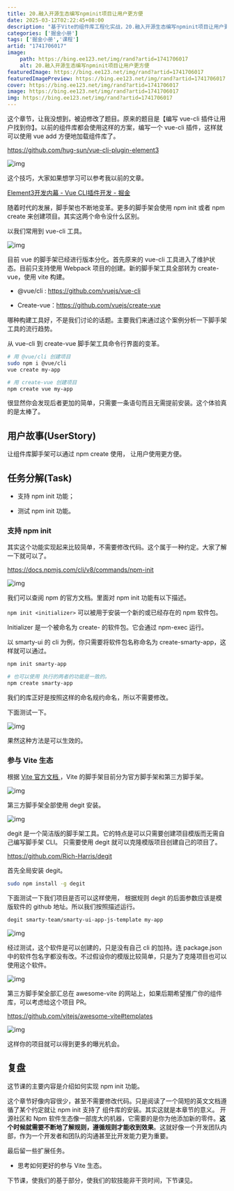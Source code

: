```yaml
---
title: 20.融入开源生态编写npminit项目让用户更方便
date: 2025-03-12T02:22:45+08:00
description: "基于Vite的组件库工程化实战，20.融入开源生态编写npminit项目让用户更方便"
categories: ['掘金小册']
tags: ['掘金小册','课程']
artid: "1741706017"
image:
    path: https://bing.ee123.net/img/rand?artid=1741706017
    alt: 20.融入开源生态编写npminit项目让用户更方便
featuredImage: https://bing.ee123.net/img/rand?artid=1741706017
featuredImagePreview: https://bing.ee123.net/img/rand?artid=1741706017
cover: https://bing.ee123.net/img/rand?artid=1741706017
image: https://bing.ee123.net/img/rand?artid=1741706017
img: https://bing.ee123.net/img/rand?artid=1741706017
---
```


这个章节，让我没想到，被迫修改了题目。原来的题目是【编写 vue-cli 插件让用户找到你】。以前的组件库都会使用这样的方案，编写一个 vue-cli 插件，这样就可以使用 vue add 方便地加载组件库了。

https://github.com/hug-sun/vue-cli-plugin-element3

![img](https://p3-juejin.byteimg.com/tos-cn-i-k3u1fbpfcp/82878e3548d14fc5bdc9de227755cb84~tplv-k3u1fbpfcp-zoom-1.image)

这个技巧，大家如果想学习可以参考我以前的文章。

[Element3开发内幕 - Vue CLI插件开发 - 掘金](https://juejin.cn/post/6899334776860180494)

随着时代的发展，脚手架也不断地变革。更多的脚手架会使用 npm init 或者 npm create 来创建项目。其实这两个命令没什么区别。

以我们常用到 vue-cli 工具。

![img](https://p3-juejin.byteimg.com/tos-cn-i-k3u1fbpfcp/146afdd267e94b3ebaac212d285f3933~tplv-k3u1fbpfcp-zoom-1.image)

目前 vue 的脚手架已经进行版本分化。首先原来的 vue-cli 工具进入了维护状态。目前只支持使用 Webpack 项目的创建。新的脚手架工具全部转为 create-vue，使用 vite 构建。

- @vue/cli :  https://github.com/vuejs/vue-cli

- Create-vue：https://github.com/vuejs/create-vue

哪种构建工具好，不是我们讨论的话题。主要我们来通过这个案例分析一下脚手架工具的流行趋势。

从 vue-cli 到 create-vue 脚手架工具命令行界面的变革。

```Bash
# 用 @vue/cli 创建项目
sudo npm i @vue/cli
vue create my-app

# 用 create-vue 创建项目
npm create vue my-app
```

很显然你会发现后者更加的简单，只需要一条语句而且无需提前安装。这个体验真的是太棒了。

## 用户故事(UserStory)

让组件库脚手架可以通过 npm create 使用， 让用户使用更方便。

## 任务分解(Task)

- 支持 npm init 功能；

- 测试 npm init 功能。

### 支持 npm init

其实这个功能实现起来比较简单，不需要修改代码。这个属于一种约定。大家了解一下就可以了。

https://docs.npmjs.com/cli/v8/commands/npm-init

![img](https://p3-juejin.byteimg.com/tos-cn-i-k3u1fbpfcp/3804025ff1314cb89063b6159a05cf8d~tplv-k3u1fbpfcp-zoom-1.image)

我们可以查阅 npm 的官方文档。里面对 npm init 功能有以下描述。

`npm init <initializer>` 可以被用于安装一个新的或已经存在的 npm 软件包。

Initializer 是一个被命名为 create-<initializer> 的软件包。它会通过 npm-exec 运行。

以 smarty-ui 的 cli 为例，你只需要将软件包名称命名为  create-smarty-app，这样就可以通过。

```Bash
npm init smarty-app

# 也可以使用 执行的两者的功能是一致的。
npm create smarty-app
```

我们的库正好是按照这样的命名规约命名，所以不需要修改。

下面测试一下。

![img](https://p3-juejin.byteimg.com/tos-cn-i-k3u1fbpfcp/94ea027b970e46148a8018abe157b1d2~tplv-k3u1fbpfcp-zoom-1.image)

果然这种方法是可以生效的。

### 参与 Vite 生态

根据 [Vite 官方文档 ](https://vitejs.dev/guide/#scaffolding-your-first-vite-project)，Vite 的脚手架目前分为官方脚手架和第三方脚手架。

![img](https://p3-juejin.byteimg.com/tos-cn-i-k3u1fbpfcp/c62ea46983784d1d9f7d6646835809ed~tplv-k3u1fbpfcp-zoom-1.image)

第三方脚手架全部使用 degit 安装。

![img](https://p3-juejin.byteimg.com/tos-cn-i-k3u1fbpfcp/dec9fc92bc2a47589999a28c0a7eb26a~tplv-k3u1fbpfcp-zoom-1.image)

degit 是一个简洁版的脚手架工具。它的特点是可以只需要创建项目模版而无需自己编写脚手架 CLI。 只需要使用 degit 就可以克隆模版项目创建自己的项目了。

https://github.com/Rich-Harris/degit

首先全局安装 degit。

```Bash
sudo npm install -g degit
```

下面测试一下我们项目是否可以这样使用， 根据规则 degit 的后面参数应该是模版软件的 github 地址。所以我们按照描述运行。

```Bash
degit smarty-team/smarty-ui-app-js-template my-app
```

![img](https://p3-juejin.byteimg.com/tos-cn-i-k3u1fbpfcp/224cbae7e1db43158f5aee6a6895679a~tplv-k3u1fbpfcp-zoom-1.image)

经过测试，这个软件是可以创建的，只是没有自己 cli 的加持。连 package.json 中的软件包名字都没有改。不过假设你的模版比较简单，只是为了克隆项目也可以使用这个软件。

![img](https://p3-juejin.byteimg.com/tos-cn-i-k3u1fbpfcp/9b9092c78703478689996f21459fbe25~tplv-k3u1fbpfcp-zoom-1.image)

第三方脚手架全部汇总在 awesome-vite 的网站上，如果后期希望推广你的组件库，可以考虑给这个项目 PR。

https://github.com/vitejs/awesome-vite#templates

![img](https://p3-juejin.byteimg.com/tos-cn-i-k3u1fbpfcp/3a20ea2f0a8c43e39b76470f8d6b2132~tplv-k3u1fbpfcp-zoom-1.image)

这样你的项目就可以得到更多的曝光机会。

## 复盘

这节课的主要内容是介绍如何实现 npm init 功能。

这个章节好像内容很少，甚至不需要修改代码。只是阅读了一个简短的英文文档遵循了某个约定就让 npm init 支持了 组件库的安装。其实这就是本章节的意义。 开源社区和 Npm 软件生态像一部庞大的机器，它需要的是你为他添加新的零件。**这个时候就需要不断地了解规则，遵循规则才能收到效果**。这就好像一个开发团队内部，作为一个开发者和团队的沟通甚至比开发能力更为重要。

最后留一些扩展任务。

- 思考如何更好的参与 Vite 生态。

下节课，使我们的基于部分，使我们的软技能非干货时间，下节课见。 